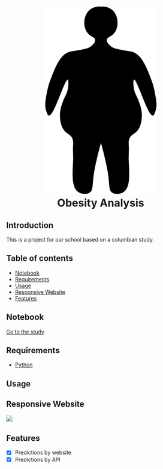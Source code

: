 <h1 align="center">
  <br>
   <img src="/API/static/logo.png"/>
  <br>
  Obesity Analysis
</h1>

## Introduction

This is a project for our school based on a columbian study.

## Table of contents
  * [Notebook](#Notebook)
  * [Requirements](#requirements)
  * [Usage](#usage)
  * [Responsive Website](#responsive-website)
  * [Features](#features)

## Notebook

[Go to the study](../main/main.ipynb)

## Requirements

  * [Python](https://www.python.org)

## Usage

## Responsive Website

![](images/website.jpg)

## Features
- [X] Predictions by website
- [X] Predictions by API
